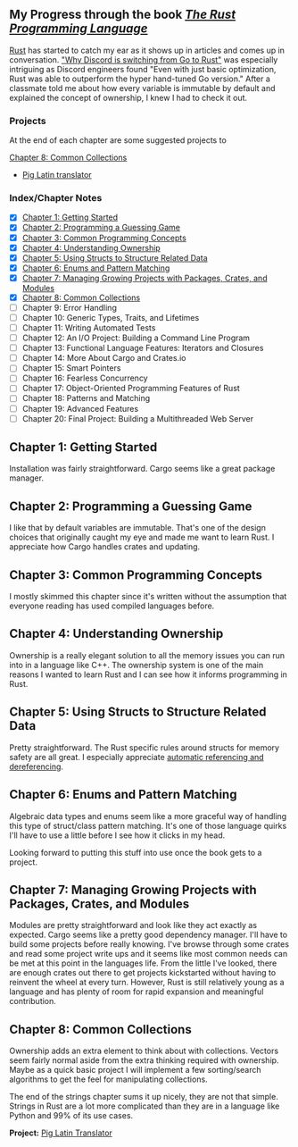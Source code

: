 ## My Progress through the book _[The Rust Programming Language](https://doc.rust-lang.org/book/title-page.html)_

[Rust](https://www.rust-lang.org/) has started to catch my ear as it shows up in articles and comes up in conversation.
 ["Why Discord is switching from Go to Rust"](https://blog.discord.com/why-discord-is-switching-from-go-to-rust-a190bbca2b1f) was especially intriguing as Discord engineers found "Even with just basic optimization, Rust was able to outperform the hyper hand-tuned Go version." After a classmate told me about how every variable is immutable by default and explained the concept of ownership, I knew I had to check it out.

 ### Projects

 At the end of each chapter are some suggested projects to

 [Chapter 8: Common Collections](#chapter-8-common-collections)
 - [Pig Latin translator](./chapter_8/pig_latin/)


### Index/Chapter Notes
- [x] [Chapter 1: Getting Started](#chapter-1-getting-started)
- [x] [Chapter 2: Programming a Guessing Game](#chapter-2-programming-a-guessing-game)
- [x] [Chapter 3: Common Programming Concepts](#chapter-3-common-programming-concepts)
- [x] [Chapter 4: Understanding Ownership](#chapter-4-understanding-ownership)
- [x] [Chapter 5: Using Structs to Structure Related Data](#chapter-5-using-structs-to-structure-related-data)
- [x] [Chapter 6: Enums and Pattern Matching](#chapter-6-nums-and-pattern-matching)
- [x] [Chapter 7: Managing Growing Projects with Packages, Crates, and Modules](#chapter-7-managing-growing-projects-with-packages-crates-and-modules)
- [x] [Chapter 8: Common Collections](#chapter-8-common-collections)
- [ ] Chapter 9: Error Handling
- [ ] Chapter 10: Generic Types, Traits, and Lifetimes
- [ ] Chapter 11: Writing Automated Tests
- [ ] Chapter 12: An I/O Project: Building a Command Line Program
- [ ] Chapter 13: Functional Language Features: Iterators and Closures
- [ ] Chapter 14: More About Cargo and Crates.io
- [ ] Chapter 15: Smart Pointers
- [ ] Chapter 16: Fearless Concurrency
- [ ] Chapter 17: Object-Oriented Programming Features of Rust
- [ ] Chapter 18: Patterns and Matching
- [ ] Chapter 19: Advanced Features
- [ ] Chapter 20: Final Project: Building a Multithreaded Web Server

## Chapter 1: Getting Started
Installation was fairly straightforward. Cargo seems like a great package manager.

## Chapter 2: Programming a Guessing Game
I like that by default variables are immutable. That's one of the design choices that originally caught my eye and made me want to learn Rust.
I appreciate how Cargo handles crates and updating.

## Chapter 3: Common Programming Concepts
I mostly skimmed this chapter since it's written without the assumption that everyone reading has used compiled languages before.

## Chapter 4: Understanding Ownership

Ownership is a really elegant solution to all the memory issues you can run into in a language like C++. The ownership system is one of the main reasons I wanted to learn Rust and I can see how it informs programming in Rust.

## Chapter 5: Using Structs to Structure Related Data

Pretty straightforward. The Rust specific rules around structs for memory safety are all great. I especially appreciate [automatic referencing and dereferencing](https://doc.rust-lang.org/book/ch05-03-method-syntax.html#wheres-the---operator).

## Chapter 6: Enums and Pattern Matching

Algebraic data types and enums seem like a more graceful way of handling this type of struct/class pattern matching. It's one of those language quirks I'll have to use a little before I see how it clicks in my head.

Looking forward to putting this stuff into use once the book gets to a project.

## Chapter 7: Managing Growing Projects with Packages, Crates, and Modules

Modules are pretty straightforward and look like they act exactly as expected. Cargo seems like a pretty good dependency manager. I'll have to build some projects before really knowing. I've browse through some crates and read some project write ups and it seems like most common needs can be met at this point in the languages life. From the little I've looked, there are enough crates out there to get projects kickstarted without having to reinvent the wheel at every turn. However, Rust is still relatively young as a language and has plenty of room for rapid expansion and meaningful contribution.

## Chapter 8: Common Collections

Ownership adds an extra element to think about with collections. Vectors seem fairly normal aside from the extra thinking required with ownership. Maybe as a quick basic project I will implement a few sorting/search algorithms to get the feel for manipulating collections.

The end of the strings chapter sums it up nicely, they are not that simple. Strings in Rust are a lot more complicated than they are in a language like Python and 99% of its use cases.

**Project:** [Pig Latin Translator](./chapter_8/pig_latin/)
